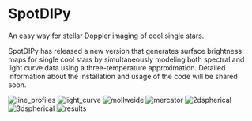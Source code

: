 # SpotDIPy
An easy way for stellar Doppler imaging of cool single stars.

SpotDIPy has released a new version that generates surface brightness maps for single cool stars by simultaneously modeling both spectral and light curve data using a three-temperature approximation. Detailed information about the installation and usage of the code will be shared soon.


![line_profiles](https://github.com/EnginBahar/SpotDIPy/assets/122885382/b7701307-0c5b-4761-8b54-2a1b94c17228|width="50%")
![light_curve](https://github.com/EnginBahar/SpotDIPy/assets/122885382/2365a668-40bc-403d-aef6-f5eed17c8c4a)
![mollweide](https://github.com/EnginBahar/SpotDIPy/assets/122885382/b47c05ae-1f48-4ebe-9cee-c78fc8509156)
![mercator](https://github.com/EnginBahar/SpotDIPy/assets/122885382/c5255fb6-126b-4b20-973b-9dcfdae615ab)
![2dspherical](https://github.com/EnginBahar/SpotDIPy/assets/122885382/bf52cef5-3ee0-4401-bc72-ac829b076195)
![3dspherical](https://github.com/EnginBahar/SpotDIPy/assets/122885382/87901edb-2892-4e78-b043-4d9d8d9d5145)
![results](https://github.com/EnginBahar/SpotDIPy/assets/122885382/cf50ca96-0a0e-46bc-82e7-6c084f114fc6)
